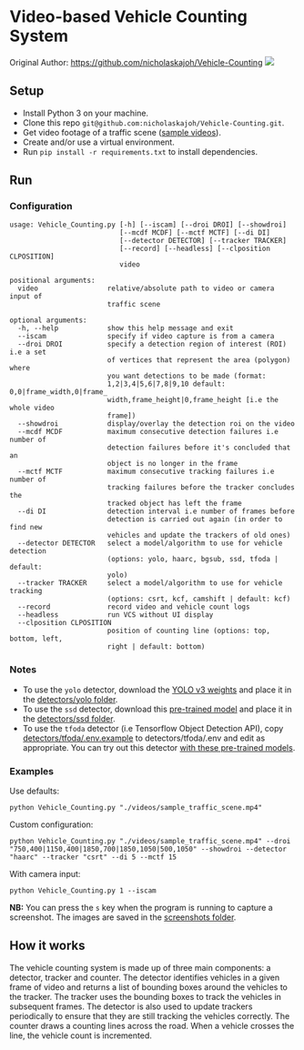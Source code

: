 # Video-based Vehicle Counting System
Original Author: https://github.com/nicholaskajoh/Vehicle-Counting
![](vehicle_counting.png)

## Setup
- Install Python 3 on your machine.
- Clone this repo `git@github.com:nicholaskajoh/Vehicle-Counting.git`.
- Get video footage of a traffic scene ([sample videos](https://drive.google.com/drive/folders/1h8ANowkfm4TXGDg7R5Z6rnosySVc-Ht7?usp=sharing)).
- Create and/or use a virtual environment.
- Run `pip install -r requirements.txt` to install dependencies.

## Run

### Configuration
```
usage: Vehicle_Counting.py [-h] [--iscam] [--droi DROI] [--showdroi]
                           [--mcdf MCDF] [--mctf MCTF] [--di DI]
                           [--detector DETECTOR] [--tracker TRACKER]
                           [--record] [--headless] [--clposition CLPOSITION]
                           video

positional arguments:
  video                 relative/absolute path to video or camera input of
                        traffic scene

optional arguments:
  -h, --help            show this help message and exit
  --iscam               specify if video capture is from a camera
  --droi DROI           specify a detection region of interest (ROI) i.e a set
                        of vertices that represent the area (polygon) where
                        you want detections to be made (format:
                        1,2|3,4|5,6|7,8|9,10 default: 0,0|frame_width,0|frame_
                        width,frame_height|0,frame_height [i.e the whole video
                        frame])
  --showdroi            display/overlay the detection roi on the video
  --mcdf MCDF           maximum consecutive detection failures i.e number of
                        detection failures before it's concluded that an
                        object is no longer in the frame
  --mctf MCTF           maximum consecutive tracking failures i.e number of
                        tracking failures before the tracker concludes the
                        tracked object has left the frame
  --di DI               detection interval i.e number of frames before
                        detection is carried out again (in order to find new
                        vehicles and update the trackers of old ones)
  --detector DETECTOR   select a model/algorithm to use for vehicle detection
                        (options: yolo, haarc, bgsub, ssd, tfoda | default:
                        yolo)
  --tracker TRACKER     select a model/algorithm to use for vehicle tracking
                        (options: csrt, kcf, camshift | default: kcf)
  --record              record video and vehicle count logs
  --headless            run VCS without UI display
  --clposition CLPOSITION
                        position of counting line (options: top, bottom, left,
                        right | default: bottom)
```

### Notes
- To use the `yolo` detector, download the [YOLO v3 weights](https://pjreddie.com/media/files/yolov3.weights) and place it in the [detectors/yolo folder](/detectors/yolo).
- To use the `ssd` detector, download this [pre-trained model](https://drive.google.com/file/d/0BzKzrI_SkD1_WVVTSmQxU0dVRzA/view) and place it in the [detectors/ssd folder](/detectors/ssd).
- To use the `tfoda` detector (i.e Tensorflow Object Detection API), copy [detectors/tfoda/.env.example](/detectors/tfoda/.env.example) to detectors/tfoda/.env and edit as appropriate. You can try out this detector [with these pre-trained models](https://github.com/opencv/opencv/wiki/TensorFlow-Object-Detection-API#use-existing-config-file-for-your-model).

### Examples
Use defaults:

```
python Vehicle_Counting.py "./videos/sample_traffic_scene.mp4"
```

Custom configuration:

```
python Vehicle_Counting.py "./videos/sample_traffic_scene.mp4" --droi "750,400|1150,400|1850,700|1850,1050|500,1050" --showdroi --detector "haarc" --tracker "csrt" --di 5 --mctf 15
```

With camera input:

```
python Vehicle_Counting.py 1 --iscam
```

__NB:__ You can press the `s` key when the program is running to capture a screenshot. The images are saved in the [screenshots folder](/screenshots).

## How it works
The vehicle counting system is made up of three main components: a detector, tracker and counter. The detector identifies vehicles in a given frame of video and returns a list of bounding boxes around the vehicles to the tracker. The tracker uses the bounding boxes to track the vehicles in subsequent frames. The detector is also used to update trackers periodically to ensure that they are still tracking the vehicles correctly. The counter draws a counting lines across the road. When a vehicle crosses the line, the vehicle count is incremented.
